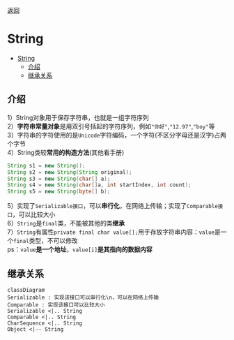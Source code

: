 [返回](常用类.md)
# String
- [String](#string)
  - [介绍](#介绍)
  - [继承关系](#继承关系)

## 介绍
1）String对象用于保存字符串，也就是一组字符序列  
2）**字符串常量对象**是用双引号括起的字符序列，例如`"你好"`,`"12.97"`,`"boy"`等  
3）字符串的字符使用的是`Unicode`字符编码，一个字符(不区分字母还是汉字)占两个字节  
4）String类较**常用的构造方法**(其他看手册)  
```java
String s1 = new String();
String s2 = new String(String original);
String s3 = new String(char[] a);
String s4 = new String(char[]a, int startIndex, int count);
String s5 = new String(byte[] b);
```
5）实现了`Serializable接口`，可以**串行化**，在网络上传输；实现了`Comparable接口`，可以比较大小  
6）`String`是`final`类，不能被其他的类**继承**  
7）`String`有属性`private final char value[];`用于存放字符串内容：`value`是一个`final`类型，不可以修改  
ps：`value`**是一个地址**，`value[i]`**是其指向的数据内容**
## 继承关系

```mermaid
classDiagram
Serializable : 实现该接口可以串行化\n，可以在网络上传输
Comparable : 实现该接口可以比较大小
Serializable <|.. String
Comparable <|.. String
CharSequence <|.. String
Object <|-- String
```
